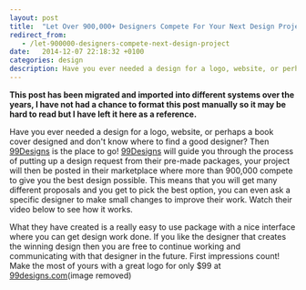 ```yaml
---
layout: post
title:  "Let Over 900,000+ Designers Compete For Your Next Design Project!"
redirect_from:
   - /let-900000-designers-compete-next-design-project
date:   2014-12-07 22:18:32 +0100
categories: design
description: Have you ever needed a design for a logo, website, or perhaps a book cover designed and don't know where to find a good designer? Then...
---
```


**This post has been migrated and imported into different systems over the years, I have not had a chance to format this post manually so it may be hard to read but I have left it here as a reference.**

Have you ever needed a design for a logo, website, or perhaps a book cover designed and don't know where to find a good designer? Then [99Designs](http://www.kqzyfj.com/4r70lnwtnvAIBEGGJIACBIKFIBE?cm_mmc=CJ-_-3944865-_-7035587-_-Logo%20Store%20-%20Text) is the place to go! [99Designs](http://www.kqzyfj.com/4r70lnwtnvAIBEGGJIACBIKFIBE?cm_mmc=CJ-_-3944865-_-7035587-_-Logo%20Store%20-%20Text) will guide you through the process of putting up a design request from their pre-made packages, your project will then be posted in their marketplace where more than 900,000 compete to give you the best design possible. This means that you will get many different proposals and you get to pick the best option, you can even ask a specific designer to make small changes to improve their work. Watch their video below to see how it works.[](http://www.kqzyfj.com/lm105hz74z6MUNQSSVUMONVNQVVQ?cm_mmc=CJ-_-3944865-_-7035587-_-Graphic%20Design%20-%20728x90)  
  
  
  
 What they have created is a really easy to use package with a nice interface where you can get design work done. If you like the designer that creates the winning design then you are free to continue working and communicating with that designer in the future. First impressions count! Make the most of yours with a great logo for only $99 at [99designs.com](http://www.kqzyfj.com/4r70lnwtnvAIBEGGJIACBIKFIBE?cm_mmc=CJ-_-3944865-_-7035587-_-Logo%20Store%20-%20Text)(image removed)